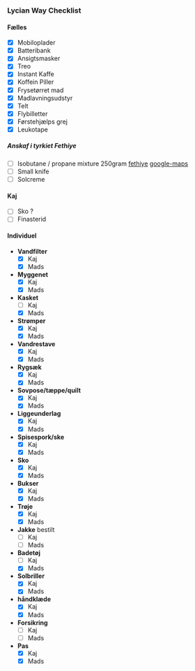 ### Lycian Way Checklist

#### Fælles
- [x] Mobiloplader
- [x] Batteribank
- [x] Ansigtsmasker
- [x] Treo
- [x] Instant Kaffe
- [x] Koffein Piller
- [x] Frysetørret mad
- [x] Madlavningsudstyr
- [x] Telt
- [x] Flybilletter
- [x] Førstehjælps grej
- [x] Leukotape

##### Anskaf i tyrkiet Fethiye
- [ ] Isobutane / propane mixture 250gram [fethiye](https://www.facebook.com/groups/lyicaway/posts/6723160997721821/?paipv=0&eav=AfZboLjbRhlDRVqps2Pvx8Y3g1YfKwPu5Cysr4ix0CtkuSjtbvdYVOdqdZzg5QsYDD8&_rdr) [google-maps](https://www.google.com/maps/place/%C3%87ar%C5%9F%C4%B1+Cd.,+Fethiye%2FMu%C4%9Fla,+T%C3%BCrkiye/@36.6288119,29.1089858,13z/data=!4m6!3m5!1s0x14c041607225b985:0xe2f336c6b482136b!8m2!3d36.6209505!4d29.1153694!16s%2Fg%2F1vz6677x?entry=ttu)
- [ ] Small knife
- [ ] Solcreme

#### Kaj
- [ ] Sko ?
- [ ] Finasterid

#### Individuel

- **Vandfilter**
  - [x] Kaj
  - [x] Mads
- **Myggenet**
  - [x] Kaj
  - [x] Mads
- **Kasket**
  - [ ] Kaj
  - [x] Mads
- **Strømper**
  - [x] Kaj
  - [x] Mads
- **Vandrestave**
  - [x] Kaj
  - [x] Mads
- **Rygsæk**
  - [x] Kaj
  - [x] Mads
- **Sovpose/tæppe/quilt**
  - [x] Kaj
  - [x] Mads
- **Liggeunderlag** 
  - [x] Kaj
  - [x] Mads
- **Spisespork/ske**
  - [x] Kaj
  - [x] Mads
- **Sko**
  - [x] Kaj
  - [x] Mads
- **Bukser**
  - [x] Kaj
  - [x] Mads
- **Trøje**
  - [x] Kaj
  - [x] Mads
- **Jakke** bestilt
  - [ ] Kaj
  - [ ] Mads
- **Badetøj**
  - [ ] Kaj
  - [x] Mads
- **Solbriller**
  - [x] Kaj
  - [x] Mads
- **håndklæde**
  - [x] Kaj
  - [x] Mads
- **Forsikring**
  - [ ] Kaj
  - [ ] Mads
- **Pas**
  - [x] Kaj
  - [x] Mads
